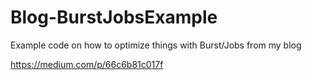 # Blog-BurstJobsExample
Example code on how to optimize things with Burst/Jobs from my blog

https://medium.com/p/66c6b81c017f

